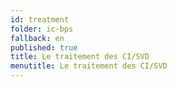 ```yaml
---
id: treatment
folder: ic-bps
fallback: en
published: true
title: Le traitement des CI/SVD
menutitle: Le traitement des CI/SVD
---
```


